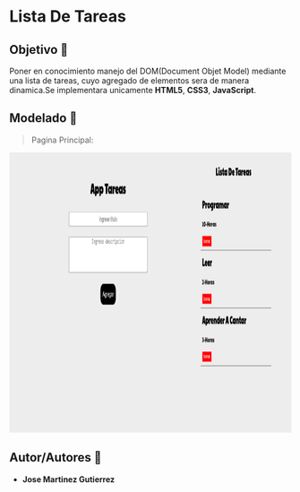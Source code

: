 # Lista De Tareas

## Objetivo :dart:
Poner en conocimiento manejo del DOM(Document Objet Model) mediante una lista de tareas, cuyo agregado de elementos sera de manera dinamica.Se implementara unicamente **HTML5**, **CSS3**, **JavaScript**.

## Modelado :memo:
> Pagina Principal:

<img height="500px" width="1400px" src="https://github.com/martinez022jose/Lista-De-Tareas/blob/master/screenShotsReadMe/ScreenTareas.png"/>

## Autor/Autores :pushpin:
* **Jose Martinez Gutierrez**
